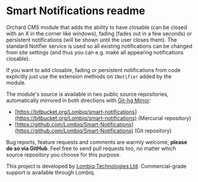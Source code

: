 # Smart Notifications readme



Orchard CMS module that adds the ability to have closable (can be closed with an X in the corner like windows), fading (fades out in a few seconds) or persistent notifications (will be shown until the user closes them). The standard Notifier service is used so all existing notifications can be changed from site settings (and thus you can e.g. make all appearing notifications closable).

If you want to add closable, fading or persistent notifications from code explicitly just use the extension methods on `INotifier` added by the module.

The module's source is available in two public source repositories, automatically mirrored in both directions with [Git-hg Mirror](https://githgmirror.com):

- [https://bitbucket.org/Lombiq/smart-notifications](https://bitbucket.org/Lombiq/smart-notifications) (Mercurial repository)
- [https://github.com/Lombiq/Smart-Notifications](https://github.com/Lombiq/Smart-Notifications) (Git repository)

Bug reports, feature requests and comments are warmly welcome, **please do so via GitHub**.
Feel free to send pull requests too, no matter which source repository you choose for this purpose.

This project is developed by [Lombiq Technologies Ltd](http://lombiq.com/). Commercial-grade support is available through Lombiq.